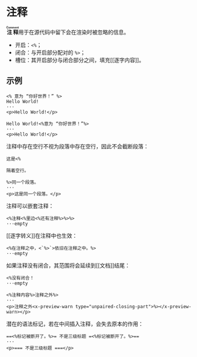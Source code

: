 # 注释

**<ruby>注释<rt>Comment</rt></ruby>**&#x200B;用于在源代码中留下会在渲染时<wbr />
被忽略的信息。

- 开启：`<%`；
- 闭合：与开启部分配对的 `%>`；
- 槽位：其开启部分与闭合部分之间，填充[[逐字内容]]。

## 示例

```example
<% 意为 “你好世界！” %>
Hello World!
···
<p>Hello World!</p>
```

```example
Hello World!<%意为 “你好世界！”%>
···
<p>Hello World!</p>
```

注释中存在空行不视为段落中存在空行，因此不会截断段落：

```example
这是<%

隔着空行。

%>同一个段落。
···
<p>这是同一个段落。</p>
```

注释可以嵌套注释：

```example
<%注释<%里边<%还有注释%>%>%>
···empty
```

[[逐字转义]]在注释中也生效：

```example
<%在注释之中，<`%>`>依旧在注释之中。%>
···empty
```

如果注释没有闭合，其范围将会延续到[[文档]]结尾：

```example
<%没有闭合！
···empty
```

```example
<%注释内容%>注释之外%>
···
<p>注释之外<x-preview-warn type="unpaired-closing-part">%></x-preview-warn></p>
```

潜在的语法标记，若在中间插入注释，会失去原本的作用：

```example
==<%标记被断开了。%>= 不是三级标题 =<%标记被断开了。%>==
···
<p>=== 不是三级标题 ===</p>
```
